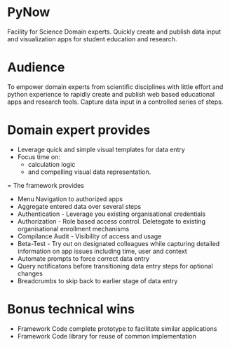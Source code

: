 # PyNow
Facility for Science Domain experts. Quickly create and publish data input and visualization apps for student education and research.

# Audience
To empower domain experts from scientific disciplines with little effort and python experience to rapidly create and publish web based educational apps and research tools.
Capture data input in a controlled series of steps.

# Domain expert provides
* Leverage quick and simple visual templates for data entry
* Focus time on:
  * calculation logic
  * and compelling visual data representation.

= The framework provides
* Menu Navigation to authorized apps
* Aggregate entered data over several steps
* Authentication - Leverage you existing organisational credentials
* Authorization - Role based access control. Deletegate to existing organisational enrollment mechanisms
* Compilance Audit - Visibility of access and usage
* Beta-Test - Try out on designated colleagues while capturing detailed information on app issues including time, user and context
* Automate prompts to force correct data entry
* Query notificatons before transitioning data entry steps for optional changes
* Breadcrumbs to skip back to earlier stage of data entry

# Bonus technical wins
* Framework Code complete prototype to facilitate similar applications
* Framework Code library for reuse of common implementation
